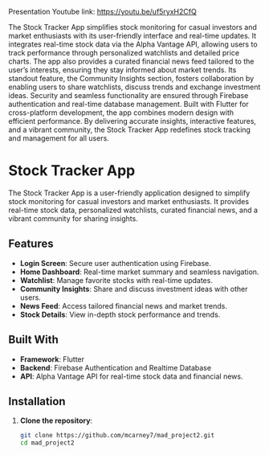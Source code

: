 Presentation Youtube link: https://youtu.be/uf5ryxH2CfQ



The Stock Tracker App simplifies stock monitoring for casual investors and market enthusiasts with its user-friendly interface and real-time updates. It integrates real-time stock data via the Alpha Vantage API, allowing users to track performance through personalized watchlists and detailed price charts. The app also provides a curated financial news feed tailored to the user’s interests, ensuring they stay informed about market trends. Its standout feature, the Community Insights section, fosters collaboration by enabling users to share watchlists, discuss trends and exchange investment ideas. Security and seamless functionality are ensured through Firebase authentication and real-time database management. Built with Flutter for cross-platform development, the app combines modern design with efficient performance. By delivering accurate insights, interactive features, and a vibrant community, the Stock Tracker App redefines stock tracking and management for all users.


# Stock Tracker App

The Stock Tracker App is a user-friendly application designed to simplify stock monitoring for casual investors and market enthusiasts. It provides real-time stock data, personalized watchlists, curated financial news, and a vibrant community for sharing insights.

## Features

- **Login Screen**: Secure user authentication using Firebase.
- **Home Dashboard**: Real-time market summary and seamless navigation.
- **Watchlist**: Manage favorite stocks with real-time updates.
- **Community Insights**: Share and discuss investment ideas with other users.
- **News Feed**: Access tailored financial news and market trends.
- **Stock Details**: View in-depth stock performance and trends.

## Built With

- **Framework**: Flutter
- **Backend**: Firebase Authentication and Realtime Database
- **API**: Alpha Vantage API for real-time stock data and financial news.

## Installation

1. **Clone the repository**:
   ```bash
   git clone https://github.com/mcarney7/mad_project2.git
   cd mad_project2
